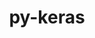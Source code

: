 ---
title: "py-keras"
layout: cache
categories: [package, develop]
meta: {"compilers": ["apple-clang@=16.0.0", "gcc@=13.2.0"], "num_specs": 127, "num_specs_by_stack": {"ml-darwin-aarch64-mps": 3, "ml-linux-aarch64-cpu": 28, "ml-linux-aarch64-cuda": 28, "ml-linux-x86_64-cpu": 28, "ml-linux-x86_64-cuda": 27, "ml-linux-x86_64-rocm": 13, "root": 127}, "oss": ["sequoia", "ubuntu24.04"], "platforms": ["darwin", "linux"], "stacks": ["ml-darwin-aarch64-mps", "ml-linux-aarch64-cpu", "ml-linux-aarch64-cuda", "ml-linux-x86_64-cpu", "ml-linux-x86_64-cuda", "ml-linux-x86_64-rocm", "root"], "targets": ["aarch64", "x86_64_v3"], "versions": ["3.8.0"]}
spec_details: [{"compiler": "gcc@=13.2.0", "hash": "25bllxbtmm3fkuvmpn5gxi6r6576dxkn", "os": "ubuntu24.04", "platform": "linux", "size": "-", "stacks": ["ml-linux-aarch64-cpu", "root"], "target": "aarch64", "variants": ["backend=torch", "build_system=python_pip"], "versions": ["3.8.0"]}, {"compiler": "gcc@=13.2.0", "hash": "2h4gzg5ncpzre2f4digkr7b6vvrepp56", "os": "ubuntu24.04", "platform": "linux", "size": "-", "stacks": ["ml-linux-aarch64-cpu", "root"], "target": "aarch64", "variants": ["backend=tensorflow", "build_system=python_pip"], "versions": ["3.8.0"]}, {"compiler": "gcc@=13.2.0", "hash": "2jaojgoixjbv4ovuwfunrh5huxh7adxp", "os": "ubuntu24.04", "platform": "linux", "size": "-", "stacks": ["ml-linux-aarch64-cpu", "root"], "target": "aarch64", "variants": ["backend=tensorflow", "build_system=python_pip"], "versions": ["3.8.0"]}, {"compiler": "gcc@=13.2.0", "hash": "2kkbighpuw74leuohzfa2c5up7ojqmbo", "os": "ubuntu24.04", "platform": "linux", "size": "-", "stacks": ["ml-linux-x86_64-cpu", "root"], "target": "x86_64_v3", "variants": ["backend=torch", "build_system=python_pip"], "versions": ["3.8.0"]}, {"compiler": "gcc@=13.2.0", "hash": "2trdkdhwhwckdojjunt4yflybmrvghw2", "os": "ubuntu24.04", "platform": "linux", "size": "-", "stacks": ["ml-linux-x86_64-cpu", "root"], "target": "x86_64_v3", "variants": ["backend=torch", "build_system=python_pip"], "versions": ["3.8.0"]}, {"compiler": "gcc@=13.2.0", "hash": "3alwjzen5pbbuiw6oyblntzhkcd2qtfi", "os": "ubuntu24.04", "platform": "linux", "size": "-", "stacks": ["ml-linux-x86_64-cuda", "root"], "target": "x86_64_v3", "variants": ["backend=tensorflow", "build_system=python_pip"], "versions": ["3.8.0"]}, {"compiler": "gcc@=13.2.0", "hash": "3dwisvhdvpqnlqlbctru6ru3zkztpsai", "os": "ubuntu24.04", "platform": "linux", "size": "-", "stacks": ["ml-linux-x86_64-rocm", "root"], "target": "x86_64_v3", "variants": ["backend=tensorflow", "build_system=python_pip"], "versions": ["3.8.0"]}, {"compiler": "gcc@=13.2.0", "hash": "3va2xhgqejbh5niiqh4g6evlgjkz4obn", "os": "ubuntu24.04", "platform": "linux", "size": "-", "stacks": ["ml-linux-aarch64-cpu", "root"], "target": "aarch64", "variants": ["backend=torch", "build_system=python_pip"], "versions": ["3.8.0"]}, {"compiler": "gcc@=13.2.0", "hash": "3vcalnxludvdpbembnimmyblh2zlsqnj", "os": "ubuntu24.04", "platform": "linux", "size": "-", "stacks": ["ml-linux-x86_64-cpu", "root"], "target": "x86_64_v3", "variants": ["backend=tensorflow", "build_system=python_pip"], "versions": ["3.8.0"]}, {"compiler": "gcc@=13.2.0", "hash": "46ub6nu7wsmqwdzzffygd3olnpdrekem", "os": "ubuntu24.04", "platform": "linux", "size": "-", "stacks": ["ml-linux-aarch64-cuda", "root"], "target": "aarch64", "variants": ["backend=torch", "build_system=python_pip"], "versions": ["3.8.0"]}, {"compiler": "gcc@=13.2.0", "hash": "4civs56fh3vmaeijif4qicrz75q4aji4", "os": "ubuntu24.04", "platform": "linux", "size": "-", "stacks": ["ml-linux-x86_64-rocm", "root"], "target": "x86_64_v3", "variants": ["backend=tensorflow", "build_system=python_pip"], "versions": ["3.8.0"]}, {"compiler": "gcc@=13.2.0", "hash": "4riapbpwjjlru6fee23fgkd5litacvla", "os": "ubuntu24.04", "platform": "linux", "size": "-", "stacks": ["ml-linux-x86_64-cuda", "root"], "target": "x86_64_v3", "variants": ["backend=torch", "build_system=python_pip"], "versions": ["3.8.0"]}, {"compiler": "gcc@=13.2.0", "hash": "545u6atqz5frmx66hu36j7hg4f4jq4eo", "os": "ubuntu24.04", "platform": "linux", "size": "-", "stacks": ["ml-linux-x86_64-cpu", "root"], "target": "x86_64_v3", "variants": ["backend=jax", "build_system=python_pip"], "versions": ["3.8.0"]}, {"compiler": "gcc@=13.2.0", "hash": "5o42v3gfn4do6qwflruc5oz7mmvvpl4f", "os": "ubuntu24.04", "platform": "linux", "size": "-", "stacks": ["ml-linux-x86_64-rocm", "root"], "target": "x86_64_v3", "variants": ["backend=tensorflow", "build_system=python_pip"], "versions": ["3.8.0"]}, {"compiler": "gcc@=13.2.0", "hash": "66lnttq4xjihrbtqlwjqg2iaervconr5", "os": "ubuntu24.04", "platform": "linux", "size": "-", "stacks": ["ml-linux-x86_64-cpu", "root"], "target": "x86_64_v3", "variants": ["backend=jax", "build_system=python_pip"], "versions": ["3.8.0"]}, {"compiler": "apple-clang@=16.0.0", "hash": "6baaffn3dekzeecfrvv3ftuv4rwqcbrj", "os": "sequoia", "platform": "darwin", "size": "-", "stacks": ["ml-darwin-aarch64-mps", "root"], "target": "aarch64", "variants": ["backend=torch", "build_system=python_pip"], "versions": ["3.8.0"]}, {"compiler": "gcc@=13.2.0", "hash": "6bgn3uwzfrifgokr6idgp26bh6hlqu4y", "os": "ubuntu24.04", "platform": "linux", "size": "-", "stacks": ["ml-linux-x86_64-cpu", "root"], "target": "x86_64_v3", "variants": ["backend=torch", "build_system=python_pip"], "versions": ["3.8.0"]}, {"compiler": "gcc@=13.2.0", "hash": "6c2mots2we5chwwkunym7modq3ujewea", "os": "ubuntu24.04", "platform": "linux", "size": "-", "stacks": ["ml-linux-x86_64-cuda", "root"], "target": "x86_64_v3", "variants": ["backend=torch", "build_system=python_pip"], "versions": ["3.8.0"]}, {"compiler": "gcc@=13.2.0", "hash": "6h6xzp7ormjgebcne2nenm76eyvm4oyw", "os": "ubuntu24.04", "platform": "linux", "size": "-", "stacks": ["ml-linux-x86_64-cuda", "root"], "target": "x86_64_v3", "variants": ["backend=tensorflow", "build_system=python_pip"], "versions": ["3.8.0"]}, {"compiler": "gcc@=13.2.0", "hash": "6j3pluotcro73irde2il2lu2pupxu5kz", "os": "ubuntu24.04", "platform": "linux", "size": "-", "stacks": ["ml-linux-aarch64-cuda", "root"], "target": "aarch64", "variants": ["backend=jax", "build_system=python_pip"], "versions": ["3.8.0"]}, {"compiler": "gcc@=13.2.0", "hash": "6m55cjs7zarcbasl322oszo745f3lmpx", "os": "ubuntu24.04", "platform": "linux", "size": "-", "stacks": ["ml-linux-x86_64-cuda", "root"], "target": "x86_64_v3", "variants": ["backend=tensorflow", "build_system=python_pip"], "versions": ["3.8.0"]}, {"compiler": "gcc@=13.2.0", "hash": "6whyrsenhwt345xwaejd5cvu7wensci2", "os": "ubuntu24.04", "platform": "linux", "size": "-", "stacks": ["ml-linux-aarch64-cuda", "root"], "target": "aarch64", "variants": ["backend=jax", "build_system=python_pip"], "versions": ["3.8.0"]}, {"compiler": "gcc@=13.2.0", "hash": "73qiatzop45uthuggeqztmhzkw3oc7vz", "os": "ubuntu24.04", "platform": "linux", "size": "-", "stacks": ["ml-linux-x86_64-cuda", "root"], "target": "x86_64_v3", "variants": ["backend=jax", "build_system=python_pip"], "versions": ["3.8.0"]}, {"compiler": "gcc@=13.2.0", "hash": "7cgxn72vtgswpuhh2wvvwwbcyaq2sp6e", "os": "ubuntu24.04", "platform": "linux", "size": "-", "stacks": ["ml-linux-x86_64-rocm", "root"], "target": "x86_64_v3", "variants": ["backend=tensorflow", "build_system=python_pip"], "versions": ["3.8.0"]}, {"compiler": "gcc@=13.2.0", "hash": "7tckswbkusgjco5llpq52fofmd64itvu", "os": "ubuntu24.04", "platform": "linux", "size": "-", "stacks": ["ml-linux-x86_64-cuda", "root"], "target": "x86_64_v3", "variants": ["backend=tensorflow", "build_system=python_pip"], "versions": ["3.8.0"]}, {"compiler": "gcc@=13.2.0", "hash": "airdrc4yrllvma2wxu3nolwzt7aaeyfb", "os": "ubuntu24.04", "platform": "linux", "size": "-", "stacks": ["ml-linux-aarch64-cpu", "root"], "target": "aarch64", "variants": ["backend=jax", "build_system=python_pip"], "versions": ["3.8.0"]}, {"compiler": "gcc@=13.2.0", "hash": "alkhjxkbniejjuioxxuifb553ulhr35u", "os": "ubuntu24.04", "platform": "linux", "size": "-", "stacks": ["ml-linux-aarch64-cuda", "root"], "target": "aarch64", "variants": ["backend=jax", "build_system=python_pip"], "versions": ["3.8.0"]}, {"compiler": "gcc@=13.2.0", "hash": "b65y7bazgf3kq76cbrjkxvr7qutcciqi", "os": "ubuntu24.04", "platform": "linux", "size": "-", "stacks": ["ml-linux-x86_64-cpu", "root"], "target": "x86_64_v3", "variants": ["backend=torch", "build_system=python_pip"], "versions": ["3.8.0"]}, {"compiler": "gcc@=13.2.0", "hash": "bcumqg7pb53i73qnp2mid4vouhbfelf3", "os": "ubuntu24.04", "platform": "linux", "size": "-", "stacks": ["ml-linux-x86_64-cpu", "root"], "target": "x86_64_v3", "variants": ["backend=tensorflow", "build_system=python_pip"], "versions": ["3.8.0"]}, {"compiler": "gcc@=13.2.0", "hash": "blvsoq3yo7ofcpda5ytbe6l3azfo54km", "os": "ubuntu24.04", "platform": "linux", "size": "-", "stacks": ["ml-linux-x86_64-cpu", "root"], "target": "x86_64_v3", "variants": ["backend=jax", "build_system=python_pip"], "versions": ["3.8.0"]}, {"compiler": "gcc@=13.2.0", "hash": "br7iigbdsb6dkxc7kixzbbl5jsjv3xfh", "os": "ubuntu24.04", "platform": "linux", "size": "-", "stacks": ["ml-linux-x86_64-cpu", "root"], "target": "x86_64_v3", "variants": ["backend=torch", "build_system=python_pip"], "versions": ["3.8.0"]}, {"compiler": "gcc@=13.2.0", "hash": "ca7jcsptynsih4ylvha37g475h7mvel5", "os": "ubuntu24.04", "platform": "linux", "size": "-", "stacks": ["ml-linux-aarch64-cuda", "root"], "target": "aarch64", "variants": ["backend=torch", "build_system=python_pip"], "versions": ["3.8.0"]}, {"compiler": "gcc@=13.2.0", "hash": "cmo7472ujubkr4skcjzi6xwicslszlba", "os": "ubuntu24.04", "platform": "linux", "size": "-", "stacks": ["ml-linux-x86_64-cuda", "root"], "target": "x86_64_v3", "variants": ["backend=jax", "build_system=python_pip"], "versions": ["3.8.0"]}, {"compiler": "gcc@=13.2.0", "hash": "cmur4t2ndtqbszk3jvzahmqdnhfkuifq", "os": "ubuntu24.04", "platform": "linux", "size": "-", "stacks": ["ml-linux-x86_64-cpu", "root"], "target": "x86_64_v3", "variants": ["backend=tensorflow", "build_system=python_pip"], "versions": ["3.8.0"]}, {"compiler": "gcc@=13.2.0", "hash": "csomwcruo5y2zztfy3zpyvqoapmtypuc", "os": "ubuntu24.04", "platform": "linux", "size": "-", "stacks": ["ml-linux-aarch64-cuda", "root"], "target": "aarch64", "variants": ["backend=jax", "build_system=python_pip"], "versions": ["3.8.0"]}, {"compiler": "gcc@=13.2.0", "hash": "cw36diwc5u5ywmpqjdqsln7ihyeh7z3x", "os": "ubuntu24.04", "platform": "linux", "size": "-", "stacks": ["ml-linux-aarch64-cpu", "root"], "target": "aarch64", "variants": ["backend=tensorflow", "build_system=python_pip"], "versions": ["3.8.0"]}, {"compiler": "gcc@=13.2.0", "hash": "cyyhuet4xvysxnavzm666esdzyf5r2ef", "os": "ubuntu24.04", "platform": "linux", "size": "-", "stacks": ["ml-linux-x86_64-cuda", "root"], "target": "x86_64_v3", "variants": ["backend=tensorflow", "build_system=python_pip"], "versions": ["3.8.0"]}, {"compiler": "gcc@=13.2.0", "hash": "ddtcpcvkepcc5k64j3qqbaco7ly3jp5y", "os": "ubuntu24.04", "platform": "linux", "size": "-", "stacks": ["ml-linux-aarch64-cuda", "root"], "target": "aarch64", "variants": ["backend=jax", "build_system=python_pip"], "versions": ["3.8.0"]}, {"compiler": "gcc@=13.2.0", "hash": "dkwu2njnatfolnshnkkzxj5q5e4by54y", "os": "ubuntu24.04", "platform": "linux", "size": "-", "stacks": ["ml-linux-x86_64-cuda", "root"], "target": "x86_64_v3", "variants": ["backend=jax", "build_system=python_pip"], "versions": ["3.8.0"]}, {"compiler": "gcc@=13.2.0", "hash": "dq7eebf6y3c4veipncqievynvangwzdg", "os": "ubuntu24.04", "platform": "linux", "size": "-", "stacks": ["ml-linux-x86_64-cpu", "root"], "target": "x86_64_v3", "variants": ["backend=tensorflow", "build_system=python_pip"], "versions": ["3.8.0"]}, {"compiler": "gcc@=13.2.0", "hash": "dt2vk43mn6jikru4socg5o46hmb5rmkr", "os": "ubuntu24.04", "platform": "linux", "size": "-", "stacks": ["ml-linux-x86_64-cuda", "root"], "target": "x86_64_v3", "variants": ["backend=jax", "build_system=python_pip"], "versions": ["3.8.0"]}, {"compiler": "gcc@=13.2.0", "hash": "e3paorc27b25inm5igt6jwytms3rziez", "os": "ubuntu24.04", "platform": "linux", "size": "-", "stacks": ["ml-linux-aarch64-cuda", "root"], "target": "aarch64", "variants": ["backend=tensorflow", "build_system=python_pip"], "versions": ["3.8.0"]}, {"compiler": "gcc@=13.2.0", "hash": "ecgk4yzth4zhatbsqcrim5buuyliq3nf", "os": "ubuntu24.04", "platform": "linux", "size": "-", "stacks": ["ml-linux-x86_64-cpu", "root"], "target": "x86_64_v3", "variants": ["backend=tensorflow", "build_system=python_pip"], "versions": ["3.8.0"]}, {"compiler": "gcc@=13.2.0", "hash": "efpgruhjxdyopvnhdketdassm7zcay3s", "os": "ubuntu24.04", "platform": "linux", "size": "-", "stacks": ["ml-linux-aarch64-cpu", "root"], "target": "aarch64", "variants": ["backend=torch", "build_system=python_pip"], "versions": ["3.8.0"]}, {"compiler": "gcc@=13.2.0", "hash": "egcqazaoeyryfi6hxyedwwkfdhf72yyt", "os": "ubuntu24.04", "platform": "linux", "size": "-", "stacks": ["ml-linux-x86_64-cuda", "root"], "target": "x86_64_v3", "variants": ["backend=tensorflow", "build_system=python_pip"], "versions": ["3.8.0"]}, {"compiler": "gcc@=13.2.0", "hash": "ehonfyoo7kqvgrjejcs4u3osc5igsqqf", "os": "ubuntu24.04", "platform": "linux", "size": "-", "stacks": ["ml-linux-aarch64-cuda", "root"], "target": "aarch64", "variants": ["backend=jax", "build_system=python_pip"], "versions": ["3.8.0"]}, {"compiler": "gcc@=13.2.0", "hash": "ei2bhaofujs6t5aic74xuu4wsjjudl4g", "os": "ubuntu24.04", "platform": "linux", "size": "-", "stacks": ["ml-linux-aarch64-cpu", "root"], "target": "aarch64", "variants": ["backend=jax", "build_system=python_pip"], "versions": ["3.8.0"]}, {"compiler": "gcc@=13.2.0", "hash": "emgjgq3mvvvestwy5vgd2prumv55ousr", "os": "ubuntu24.04", "platform": "linux", "size": "-", "stacks": ["ml-linux-aarch64-cuda", "root"], "target": "aarch64", "variants": ["backend=tensorflow", "build_system=python_pip"], "versions": ["3.8.0"]}, {"compiler": "gcc@=13.2.0", "hash": "epcpi6o7ia7dcuz4vzbvmdxgl7dzyhpe", "os": "ubuntu24.04", "platform": "linux", "size": "-", "stacks": ["ml-linux-aarch64-cpu", "root"], "target": "aarch64", "variants": ["backend=jax", "build_system=python_pip"], "versions": ["3.8.0"]}, {"compiler": "gcc@=13.2.0", "hash": "es52u74f73nlaq6jrz2io6rysunu2yql", "os": "ubuntu24.04", "platform": "linux", "size": "-", "stacks": ["ml-linux-aarch64-cuda", "root"], "target": "aarch64", "variants": ["backend=tensorflow", "build_system=python_pip"], "versions": ["3.8.0"]}, {"compiler": "gcc@=13.2.0", "hash": "euchrd7uwxmoczn4ffwcwrbkskd4snav", "os": "ubuntu24.04", "platform": "linux", "size": "-", "stacks": ["ml-linux-x86_64-cpu", "root"], "target": "x86_64_v3", "variants": ["backend=tensorflow", "build_system=python_pip"], "versions": ["3.8.0"]}, {"compiler": "gcc@=13.2.0", "hash": "f7vlubtneqbu7syze7mho5gwe7mnl4vv", "os": "ubuntu24.04", "platform": "linux", "size": "-", "stacks": ["ml-linux-x86_64-cuda", "root"], "target": "x86_64_v3", "variants": ["backend=jax", "build_system=python_pip"], "versions": ["3.8.0"]}, {"compiler": "gcc@=13.2.0", "hash": "fjebcke3mhj7askbumdipbhpi2mqbjzi", "os": "ubuntu24.04", "platform": "linux", "size": "-", "stacks": ["ml-linux-aarch64-cpu", "root"], "target": "aarch64", "variants": ["backend=tensorflow", "build_system=python_pip"], "versions": ["3.8.0"]}, {"compiler": "gcc@=13.2.0", "hash": "fu4imwlypwq2rksq6ce76ocrpgsjypho", "os": "ubuntu24.04", "platform": "linux", "size": "-", "stacks": ["ml-linux-aarch64-cpu", "root"], "target": "aarch64", "variants": ["backend=jax", "build_system=python_pip"], "versions": ["3.8.0"]}, {"compiler": "gcc@=13.2.0", "hash": "g2mvf6clrrjthrb3vqpzb5agtlahkbxt", "os": "ubuntu24.04", "platform": "linux", "size": "-", "stacks": ["ml-linux-aarch64-cpu", "root"], "target": "aarch64", "variants": ["backend=jax", "build_system=python_pip"], "versions": ["3.8.0"]}, {"compiler": "gcc@=13.2.0", "hash": "g4kcz3b63efqk4zpttrymno7hefa4wi3", "os": "ubuntu24.04", "platform": "linux", "size": "-", "stacks": ["ml-linux-x86_64-cuda", "root"], "target": "x86_64_v3", "variants": ["backend=jax", "build_system=python_pip"], "versions": ["3.8.0"]}, {"compiler": "gcc@=13.2.0", "hash": "gicqyvs6il3ls4gku5nasm63pj6xcdih", "os": "ubuntu24.04", "platform": "linux", "size": "-", "stacks": ["ml-linux-aarch64-cpu", "root"], "target": "aarch64", "variants": ["backend=torch", "build_system=python_pip"], "versions": ["3.8.0"]}, {"compiler": "gcc@=13.2.0", "hash": "gk4pbnwrmmv3ffh65a6aw3zseurjevjg", "os": "ubuntu24.04", "platform": "linux", "size": "-", "stacks": ["ml-linux-x86_64-rocm", "root"], "target": "x86_64_v3", "variants": ["backend=tensorflow", "build_system=python_pip"], "versions": ["3.8.0"]}, {"compiler": "gcc@=13.2.0", "hash": "glr64v4qumnqk4yxvfnwxgq5c43424vy", "os": "ubuntu24.04", "platform": "linux", "size": "-", "stacks": ["ml-linux-x86_64-cpu", "root"], "target": "x86_64_v3", "variants": ["backend=tensorflow", "build_system=python_pip"], "versions": ["3.8.0"]}, {"compiler": "gcc@=13.2.0", "hash": "gowebvx2ewmfandahd5swsrzd6bpvta5", "os": "ubuntu24.04", "platform": "linux", "size": "-", "stacks": ["ml-linux-aarch64-cuda", "root"], "target": "aarch64", "variants": ["backend=torch", "build_system=python_pip"], "versions": ["3.8.0"]}, {"compiler": "gcc@=13.2.0", "hash": "gulvkdvz3dkfrpezyxtop6goasctqwt7", "os": "ubuntu24.04", "platform": "linux", "size": "-", "stacks": ["ml-linux-x86_64-rocm", "root"], "target": "x86_64_v3", "variants": ["backend=tensorflow", "build_system=python_pip"], "versions": ["3.8.0"]}, {"compiler": "gcc@=13.2.0", "hash": "h5debexsnm52stdptrsckc5zxagvdaun", "os": "ubuntu24.04", "platform": "linux", "size": "-", "stacks": ["ml-linux-x86_64-cpu", "root"], "target": "x86_64_v3", "variants": ["backend=torch", "build_system=python_pip"], "versions": ["3.8.0"]}, {"compiler": "gcc@=13.2.0", "hash": "hatta5vy4gor2rufvhuhqqcetih3jj75", "os": "ubuntu24.04", "platform": "linux", "size": "-", "stacks": ["ml-linux-x86_64-cuda", "root"], "target": "x86_64_v3", "variants": ["backend=jax", "build_system=python_pip"], "versions": ["3.8.0"]}, {"compiler": "gcc@=13.2.0", "hash": "hbz274obbcaxo5sxpxco5n4eqpakfmx6", "os": "ubuntu24.04", "platform": "linux", "size": "-", "stacks": ["ml-linux-x86_64-cpu", "root"], "target": "x86_64_v3", "variants": ["backend=jax", "build_system=python_pip"], "versions": ["3.8.0"]}, {"compiler": "apple-clang@=16.0.0", "hash": "hfnbbrf6sqq226gc66jiykgl2uogbqq5", "os": "sequoia", "platform": "darwin", "size": "-", "stacks": ["ml-darwin-aarch64-mps", "root"], "target": "aarch64", "variants": ["backend=torch", "build_system=python_pip"], "versions": ["3.8.0"]}, {"compiler": "gcc@=13.2.0", "hash": "hpv7idzwl3owocokf3xbcwpwyoht25fo", "os": "ubuntu24.04", "platform": "linux", "size": "-", "stacks": ["ml-linux-aarch64-cuda", "root"], "target": "aarch64", "variants": ["backend=jax", "build_system=python_pip"], "versions": ["3.8.0"]}, {"compiler": "gcc@=13.2.0", "hash": "hzy3qeqf4y4wij4cksj3talmsjezqeoy", "os": "ubuntu24.04", "platform": "linux", "size": "-", "stacks": ["ml-linux-x86_64-cpu", "root"], "target": "x86_64_v3", "variants": ["backend=jax", "build_system=python_pip"], "versions": ["3.8.0"]}, {"compiler": "gcc@=13.2.0", "hash": "iiv5fbuettvccvlnzep7gnz5zb56iqsj", "os": "ubuntu24.04", "platform": "linux", "size": "-", "stacks": ["ml-linux-aarch64-cuda", "root"], "target": "aarch64", "variants": ["backend=torch", "build_system=python_pip"], "versions": ["3.8.0"]}, {"compiler": "gcc@=13.2.0", "hash": "j3vzoymvuwwls5npxfjawnxbosuqyuhz", "os": "ubuntu24.04", "platform": "linux", "size": "-", "stacks": ["ml-linux-x86_64-cuda", "root"], "target": "x86_64_v3", "variants": ["backend=torch", "build_system=python_pip"], "versions": ["3.8.0"]}, {"compiler": "gcc@=13.2.0", "hash": "j4jjgdor6htuxw53ygis55cubxku2kjr", "os": "ubuntu24.04", "platform": "linux", "size": "-", "stacks": ["ml-linux-aarch64-cuda", "root"], "target": "aarch64", "variants": ["backend=torch", "build_system=python_pip"], "versions": ["3.8.0"]}, {"compiler": "gcc@=13.2.0", "hash": "jdizzfue57k6wahslc6alveqo2kng6kj", "os": "ubuntu24.04", "platform": "linux", "size": "-", "stacks": ["ml-linux-x86_64-cuda", "root"], "target": "x86_64_v3", "variants": ["backend=torch", "build_system=python_pip"], "versions": ["3.8.0"]}, {"compiler": "gcc@=13.2.0", "hash": "k6g3csyocnxxykucxvqdkezlk7pe5mmu", "os": "ubuntu24.04", "platform": "linux", "size": "-", "stacks": ["ml-linux-x86_64-rocm", "root"], "target": "x86_64_v3", "variants": ["backend=tensorflow", "build_system=python_pip"], "versions": ["3.8.0"]}, {"compiler": "gcc@=13.2.0", "hash": "kjfepzqgvmnlc2cyp7u56xiptbezfcpi", "os": "ubuntu24.04", "platform": "linux", "size": "-", "stacks": ["ml-linux-x86_64-cpu", "root"], "target": "x86_64_v3", "variants": ["backend=jax", "build_system=python_pip"], "versions": ["3.8.0"]}, {"compiler": "gcc@=13.2.0", "hash": "knpds6tnmikiw25sz4b2oi7bubeg4fcl", "os": "ubuntu24.04", "platform": "linux", "size": "-", "stacks": ["ml-linux-x86_64-cpu", "root"], "target": "x86_64_v3", "variants": ["backend=tensorflow", "build_system=python_pip"], "versions": ["3.8.0"]}, {"compiler": "gcc@=13.2.0", "hash": "krelnduprxiwt2u2pqs5l6n2hoqeqjjc", "os": "ubuntu24.04", "platform": "linux", "size": "-", "stacks": ["ml-linux-aarch64-cuda", "root"], "target": "aarch64", "variants": ["backend=tensorflow", "build_system=python_pip"], "versions": ["3.8.0"]}, {"compiler": "gcc@=13.2.0", "hash": "lam4tov5uifx645j4zyfurp2mih7ocfb", "os": "ubuntu24.04", "platform": "linux", "size": "-", "stacks": ["ml-linux-aarch64-cpu", "root"], "target": "aarch64", "variants": ["backend=jax", "build_system=python_pip"], "versions": ["3.8.0"]}, {"compiler": "gcc@=13.2.0", "hash": "m6qxobw22cromglxzh5j3vmklr7d4to2", "os": "ubuntu24.04", "platform": "linux", "size": "-", "stacks": ["ml-linux-x86_64-cuda", "root"], "target": "x86_64_v3", "variants": ["backend=tensorflow", "build_system=python_pip"], "versions": ["3.8.0"]}, {"compiler": "gcc@=13.2.0", "hash": "mdnah53basys4i5gk65vrztx5k7hfuu5", "os": "ubuntu24.04", "platform": "linux", "size": "-", "stacks": ["ml-linux-aarch64-cuda", "root"], "target": "aarch64", "variants": ["backend=jax", "build_system=python_pip"], "versions": ["3.8.0"]}, {"compiler": "gcc@=13.2.0", "hash": "mkmy4r7gokvwdxns3wxopzevwtg4obtp", "os": "ubuntu24.04", "platform": "linux", "size": "-", "stacks": ["ml-linux-x86_64-cpu", "root"], "target": "x86_64_v3", "variants": ["backend=jax", "build_system=python_pip"], "versions": ["3.8.0"]}, {"compiler": "gcc@=13.2.0", "hash": "nij6345xxmkayokfn3kc5nzrns73gtjm", "os": "ubuntu24.04", "platform": "linux", "size": "-", "stacks": ["ml-linux-x86_64-cpu", "root"], "target": "x86_64_v3", "variants": ["backend=torch", "build_system=python_pip"], "versions": ["3.8.0"]}, {"compiler": "gcc@=13.2.0", "hash": "orftfjx7u4wk32gkn3v5lkjfei3sy55f", "os": "ubuntu24.04", "platform": "linux", "size": "-", "stacks": ["ml-linux-aarch64-cuda", "root"], "target": "aarch64", "variants": ["backend=tensorflow", "build_system=python_pip"], "versions": ["3.8.0"]}, {"compiler": "gcc@=13.2.0", "hash": "oyjd4jy3r2vtsctoo4bn2tzd4gtibvpc", "os": "ubuntu24.04", "platform": "linux", "size": "-", "stacks": ["ml-linux-aarch64-cuda", "root"], "target": "aarch64", "variants": ["backend=tensorflow", "build_system=python_pip"], "versions": ["3.8.0"]}, {"compiler": "gcc@=13.2.0", "hash": "p3maf5fghhmipjeea4kd77j7wzinrg77", "os": "ubuntu24.04", "platform": "linux", "size": "-", "stacks": ["ml-linux-aarch64-cuda", "root"], "target": "aarch64", "variants": ["backend=torch", "build_system=python_pip"], "versions": ["3.8.0"]}, {"compiler": "gcc@=13.2.0", "hash": "p4pga2lvnnmos6korwzs7ch3sksxkx4e", "os": "ubuntu24.04", "platform": "linux", "size": "-", "stacks": ["ml-linux-aarch64-cpu", "root"], "target": "aarch64", "variants": ["backend=tensorflow", "build_system=python_pip"], "versions": ["3.8.0"]}, {"compiler": "gcc@=13.2.0", "hash": "p5fc2hmcqbiqyidt3pnpqyqgz2gwx6dw", "os": "ubuntu24.04", "platform": "linux", "size": "-", "stacks": ["ml-linux-aarch64-cpu", "root"], "target": "aarch64", "variants": ["backend=tensorflow", "build_system=python_pip"], "versions": ["3.8.0"]}, {"compiler": "gcc@=13.2.0", "hash": "patnri4237gkujkhcst5ic62fuvhipym", "os": "ubuntu24.04", "platform": "linux", "size": "-", "stacks": ["ml-linux-x86_64-rocm", "root"], "target": "x86_64_v3", "variants": ["backend=tensorflow", "build_system=python_pip"], "versions": ["3.8.0"]}, {"compiler": "gcc@=13.2.0", "hash": "pmlt5mcfht2oceuu4wt4kxrxvhysghj4", "os": "ubuntu24.04", "platform": "linux", "size": "-", "stacks": ["ml-linux-aarch64-cuda", "root"], "target": "aarch64", "variants": ["backend=torch", "build_system=python_pip"], "versions": ["3.8.0"]}, {"compiler": "gcc@=13.2.0", "hash": "pp5vwzrzovbfcxm2y6dsardmj74j45ue", "os": "ubuntu24.04", "platform": "linux", "size": "-", "stacks": ["ml-linux-aarch64-cpu", "root"], "target": "aarch64", "variants": ["backend=jax", "build_system=python_pip"], "versions": ["3.8.0"]}, {"compiler": "gcc@=13.2.0", "hash": "quwwkfbmluxgsjybfabyihjnyjof5ypw", "os": "ubuntu24.04", "platform": "linux", "size": "-", "stacks": ["ml-linux-x86_64-cuda", "root"], "target": "x86_64_v3", "variants": ["backend=tensorflow", "build_system=python_pip"], "versions": ["3.8.0"]}, {"compiler": "gcc@=13.2.0", "hash": "r25q6sc2ocfk2bgp7z5qrrnptweuvy72", "os": "ubuntu24.04", "platform": "linux", "size": "-", "stacks": ["ml-linux-x86_64-rocm", "root"], "target": "x86_64_v3", "variants": ["backend=tensorflow", "build_system=python_pip"], "versions": ["3.8.0"]}, {"compiler": "gcc@=13.2.0", "hash": "r3qi26ksxk52xfktg6bsty3sjbf7rlpz", "os": "ubuntu24.04", "platform": "linux", "size": "-", "stacks": ["ml-linux-x86_64-cpu", "root"], "target": "x86_64_v3", "variants": ["backend=jax", "build_system=python_pip"], "versions": ["3.8.0"]}, {"compiler": "gcc@=13.2.0", "hash": "rdxxekr2kwc3sxxkpen6cxxfjbjuciwn", "os": "ubuntu24.04", "platform": "linux", "size": "-", "stacks": ["ml-linux-aarch64-cpu", "root"], "target": "aarch64", "variants": ["backend=tensorflow", "build_system=python_pip"], "versions": ["3.8.0"]}, {"compiler": "apple-clang@=16.0.0", "hash": "rh5rb3xz7o5rx7ycsw2cohxfsjsszdhh", "os": "sequoia", "platform": "darwin", "size": "-", "stacks": ["ml-darwin-aarch64-mps", "root"], "target": "aarch64", "variants": ["backend=torch", "build_system=python_pip"], "versions": ["3.8.0"]}, {"compiler": "gcc@=13.2.0", "hash": "rwipxesv6a3zc7gb2lujdk7rbezv67cz", "os": "ubuntu24.04", "platform": "linux", "size": "-", "stacks": ["ml-linux-x86_64-cpu", "root"], "target": "x86_64_v3", "variants": ["backend=tensorflow", "build_system=python_pip"], "versions": ["3.8.0"]}, {"compiler": "gcc@=13.2.0", "hash": "rwubk2yltiwrb65ikupu6wngms2jprpy", "os": "ubuntu24.04", "platform": "linux", "size": "-", "stacks": ["ml-linux-aarch64-cuda", "root"], "target": "aarch64", "variants": ["backend=torch", "build_system=python_pip"], "versions": ["3.8.0"]}, {"compiler": "gcc@=13.2.0", "hash": "s3jmcqejeouuxbiebwsth3vgdm5doijb", "os": "ubuntu24.04", "platform": "linux", "size": "-", "stacks": ["ml-linux-x86_64-cuda", "root"], "target": "x86_64_v3", "variants": ["backend=torch", "build_system=python_pip"], "versions": ["3.8.0"]}, {"compiler": "gcc@=13.2.0", "hash": "sfpxfqpzd7awxslit2gn4bcu7krvoex2", "os": "ubuntu24.04", "platform": "linux", "size": "-", "stacks": ["ml-linux-aarch64-cuda", "root"], "target": "aarch64", "variants": ["backend=tensorflow", "build_system=python_pip"], "versions": ["3.8.0"]}, {"compiler": "gcc@=13.2.0", "hash": "tat2dva7nskmjzazlxiyyx42uoo4fdwm", "os": "ubuntu24.04", "platform": "linux", "size": "-", "stacks": ["ml-linux-aarch64-cpu", "root"], "target": "aarch64", "variants": ["backend=torch", "build_system=python_pip"], "versions": ["3.8.0"]}, {"compiler": "gcc@=13.2.0", "hash": "texo3deq7orqtumjk3ppruxtgy4thldx", "os": "ubuntu24.04", "platform": "linux", "size": "-", "stacks": ["ml-linux-aarch64-cpu", "root"], "target": "aarch64", "variants": ["backend=torch", "build_system=python_pip"], "versions": ["3.8.0"]}, {"compiler": "gcc@=13.2.0", "hash": "tmn4ysi2pqo6sf45xnut55fcpc4qrnoo", "os": "ubuntu24.04", "platform": "linux", "size": "-", "stacks": ["ml-linux-x86_64-cuda", "root"], "target": "x86_64_v3", "variants": ["backend=torch", "build_system=python_pip"], "versions": ["3.8.0"]}, {"compiler": "gcc@=13.2.0", "hash": "unlnwjqwtg7fl6us7vhybs3hr6xq7a2f", "os": "ubuntu24.04", "platform": "linux", "size": "-", "stacks": ["ml-linux-x86_64-rocm", "root"], "target": "x86_64_v3", "variants": ["backend=tensorflow", "build_system=python_pip"], "versions": ["3.8.0"]}, {"compiler": "gcc@=13.2.0", "hash": "uqhcqsfqizcqybszkqtu6lmhzhvrkyi2", "os": "ubuntu24.04", "platform": "linux", "size": "-", "stacks": ["ml-linux-aarch64-cuda", "root"], "target": "aarch64", "variants": ["backend=torch", "build_system=python_pip"], "versions": ["3.8.0"]}, {"compiler": "gcc@=13.2.0", "hash": "v2sdo33oxw3wy5wjqfmqss2ua2m6vmdt", "os": "ubuntu24.04", "platform": "linux", "size": "-", "stacks": ["ml-linux-x86_64-cuda", "root"], "target": "x86_64_v3", "variants": ["backend=jax", "build_system=python_pip"], "versions": ["3.8.0"]}, {"compiler": "gcc@=13.2.0", "hash": "vfrpmp5yna6a2i3pm46fiqt7ryi7563e", "os": "ubuntu24.04", "platform": "linux", "size": "-", "stacks": ["ml-linux-x86_64-rocm", "root"], "target": "x86_64_v3", "variants": ["backend=tensorflow", "build_system=python_pip"], "versions": ["3.8.0"]}, {"compiler": "gcc@=13.2.0", "hash": "vju6ns7533qz3nvbeb7jr5pcwe3zwgmf", "os": "ubuntu24.04", "platform": "linux", "size": "-", "stacks": ["ml-linux-x86_64-cpu", "root"], "target": "x86_64_v3", "variants": ["backend=jax", "build_system=python_pip"], "versions": ["3.8.0"]}, {"compiler": "gcc@=13.2.0", "hash": "vnv3j5sgqt42y4qts4ibeae44ln5p4aj", "os": "ubuntu24.04", "platform": "linux", "size": "-", "stacks": ["ml-linux-x86_64-cuda", "root"], "target": "x86_64_v3", "variants": ["backend=torch", "build_system=python_pip"], "versions": ["3.8.0"]}, {"compiler": "gcc@=13.2.0", "hash": "w2eeoqb5q5ms7rjdq32xhwjhdcegp362", "os": "ubuntu24.04", "platform": "linux", "size": "-", "stacks": ["ml-linux-x86_64-cuda", "root"], "target": "x86_64_v3", "variants": ["backend=torch", "build_system=python_pip"], "versions": ["3.8.0"]}, {"compiler": "gcc@=13.2.0", "hash": "w76d2q4ieafpbmku2ibhtrovzqxczxro", "os": "ubuntu24.04", "platform": "linux", "size": "-", "stacks": ["ml-linux-aarch64-cuda", "root"], "target": "aarch64", "variants": ["backend=tensorflow", "build_system=python_pip"], "versions": ["3.8.0"]}, {"compiler": "gcc@=13.2.0", "hash": "wfljsctm7asxemcxponu4opc5c7wvnyk", "os": "ubuntu24.04", "platform": "linux", "size": "-", "stacks": ["ml-linux-aarch64-cpu", "root"], "target": "aarch64", "variants": ["backend=jax", "build_system=python_pip"], "versions": ["3.8.0"]}, {"compiler": "gcc@=13.2.0", "hash": "wh257hsinzlie76lbzghw5df6ss5qizb", "os": "ubuntu24.04", "platform": "linux", "size": "-", "stacks": ["ml-linux-aarch64-cpu", "root"], "target": "aarch64", "variants": ["backend=torch", "build_system=python_pip"], "versions": ["3.8.0"]}, {"compiler": "gcc@=13.2.0", "hash": "wjttkix2pc3vg42h45kj5fl46pdx2wzk", "os": "ubuntu24.04", "platform": "linux", "size": "-", "stacks": ["ml-linux-aarch64-cpu", "root"], "target": "aarch64", "variants": ["backend=tensorflow", "build_system=python_pip"], "versions": ["3.8.0"]}, {"compiler": "gcc@=13.2.0", "hash": "wmrbuak6htuu3mppkgtompk4xeedh5pd", "os": "ubuntu24.04", "platform": "linux", "size": "-", "stacks": ["ml-linux-x86_64-cuda", "root"], "target": "x86_64_v3", "variants": ["backend=torch", "build_system=python_pip"], "versions": ["3.8.0"]}, {"compiler": "gcc@=13.2.0", "hash": "wu5at2plyepmmklbgjionfnmjdzq2ffh", "os": "ubuntu24.04", "platform": "linux", "size": "-", "stacks": ["ml-linux-x86_64-cpu", "root"], "target": "x86_64_v3", "variants": ["backend=tensorflow", "build_system=python_pip"], "versions": ["3.8.0"]}, {"compiler": "gcc@=13.2.0", "hash": "wxfhwh52qmbin2zaoxmb2ck3ixuat7nc", "os": "ubuntu24.04", "platform": "linux", "size": "-", "stacks": ["ml-linux-aarch64-cpu", "root"], "target": "aarch64", "variants": ["backend=jax", "build_system=python_pip"], "versions": ["3.8.0"]}, {"compiler": "gcc@=13.2.0", "hash": "y7a3npq43yhvfjc4j4gofijd4htqw7a4", "os": "ubuntu24.04", "platform": "linux", "size": "-", "stacks": ["ml-linux-aarch64-cpu", "root"], "target": "aarch64", "variants": ["backend=tensorflow", "build_system=python_pip"], "versions": ["3.8.0"]}, {"compiler": "gcc@=13.2.0", "hash": "y7j5a3iwywaw4rrpqf7n2ewcteprppev", "os": "ubuntu24.04", "platform": "linux", "size": "-", "stacks": ["ml-linux-aarch64-cuda", "root"], "target": "aarch64", "variants": ["backend=tensorflow", "build_system=python_pip"], "versions": ["3.8.0"]}, {"compiler": "gcc@=13.2.0", "hash": "ygxb7fuweb3sfnhmylcvoruotfe527ix", "os": "ubuntu24.04", "platform": "linux", "size": "-", "stacks": ["ml-linux-aarch64-cuda", "root"], "target": "aarch64", "variants": ["backend=tensorflow", "build_system=python_pip"], "versions": ["3.8.0"]}, {"compiler": "gcc@=13.2.0", "hash": "yh7q2bcu34teegzn4z6vrkjohv2taxwp", "os": "ubuntu24.04", "platform": "linux", "size": "-", "stacks": ["ml-linux-aarch64-cpu", "root"], "target": "aarch64", "variants": ["backend=torch", "build_system=python_pip"], "versions": ["3.8.0"]}, {"compiler": "gcc@=13.2.0", "hash": "ynzzothbafhdnkzlnwhsdshmtpbx245z", "os": "ubuntu24.04", "platform": "linux", "size": "-", "stacks": ["ml-linux-aarch64-cpu", "root"], "target": "aarch64", "variants": ["backend=tensorflow", "build_system=python_pip"], "versions": ["3.8.0"]}, {"compiler": "gcc@=13.2.0", "hash": "ypwoikhtiksxwjdc4yt4yire43vfj44p", "os": "ubuntu24.04", "platform": "linux", "size": "-", "stacks": ["ml-linux-x86_64-rocm", "root"], "target": "x86_64_v3", "variants": ["backend=tensorflow", "build_system=python_pip"], "versions": ["3.8.0"]}, {"compiler": "gcc@=13.2.0", "hash": "z2kf33pkwpbto2ly6cguofboybf2cifc", "os": "ubuntu24.04", "platform": "linux", "size": "-", "stacks": ["ml-linux-aarch64-cuda", "root"], "target": "aarch64", "variants": ["backend=jax", "build_system=python_pip"], "versions": ["3.8.0"]}, {"compiler": "gcc@=13.2.0", "hash": "z7ej6nxyuqtg2l5xsgpvwvvuno55sell", "os": "ubuntu24.04", "platform": "linux", "size": "-", "stacks": ["ml-linux-x86_64-cuda", "root"], "target": "x86_64_v3", "variants": ["backend=tensorflow", "build_system=python_pip"], "versions": ["3.8.0"]}, {"compiler": "gcc@=13.2.0", "hash": "zltwaoyd4abr3pemimy6l5iobhxgch2y", "os": "ubuntu24.04", "platform": "linux", "size": "-", "stacks": ["ml-linux-aarch64-cpu", "root"], "target": "aarch64", "variants": ["backend=torch", "build_system=python_pip"], "versions": ["3.8.0"]}, {"compiler": "gcc@=13.2.0", "hash": "zp2wcio7uhzjts3ujaubwg2vrtu4c7ii", "os": "ubuntu24.04", "platform": "linux", "size": "-", "stacks": ["ml-linux-x86_64-cpu", "root"], "target": "x86_64_v3", "variants": ["backend=torch", "build_system=python_pip"], "versions": ["3.8.0"]}, {"compiler": "gcc@=13.2.0", "hash": "zrtfoh3zi2ttxb4jyzvpmfz2qew6cf3x", "os": "ubuntu24.04", "platform": "linux", "size": "-", "stacks": ["ml-linux-x86_64-rocm", "root"], "target": "x86_64_v3", "variants": ["backend=tensorflow", "build_system=python_pip"], "versions": ["3.8.0"]}, {"compiler": "gcc@=13.2.0", "hash": "ztm2i2ojh4gtioq455dallzjxqy5tudz", "os": "ubuntu24.04", "platform": "linux", "size": "-", "stacks": ["ml-linux-x86_64-cuda", "root"], "target": "x86_64_v3", "variants": ["backend=jax", "build_system=python_pip"], "versions": ["3.8.0"]}, {"compiler": "gcc@=13.2.0", "hash": "zttcelceyc5kwdptskd4xmqujina5xje", "os": "ubuntu24.04", "platform": "linux", "size": "-", "stacks": ["ml-linux-x86_64-cpu", "root"], "target": "x86_64_v3", "variants": ["backend=torch", "build_system=python_pip"], "versions": ["3.8.0"]}]
---